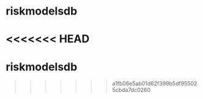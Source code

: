# riskmodelsdb
<<<<<<< HEAD
=======
# riskmodelsdb
>>>>>>> a1fb06e5ab01d62f399b5df955025cbda7dc0260
